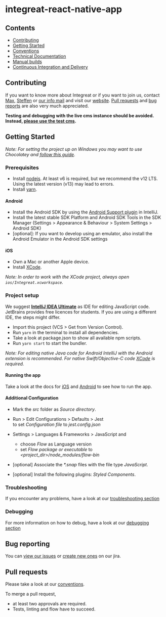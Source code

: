 # integreat-react-native-app
## Contents
* [Contributing](#contributing)
* [Getting Started](#getting-started)
* [Conventions](docs/03-conventions.md)
* [Technical Documentation](docs/04-technical-documentation.md)
* [Manual builds](docs/06-manual-builds.md)
* [Continuous Integration and Delivery](docs/08-cicd.md)

## Contributing
If you want to know more about Integreat or if you want to join us, contact [Max](mailto:ammann@integreat-app.de), 
[Steffen](mailto:kleinle@integreat-app.de) or [our info mail](mailto:info@integreat-app.de) and visit our [website](https://integreat-app.de).
[Pull requests](#pull-requests) and [bug reports](#bug-reporting) are also very much appreciated.

**Testing and debugging with the live cms instance should be avoided. Instead, [please use the test cms](docs/04-technical-documentation.md#test-cms).**

## Getting Started

*Note: For setting the project up on Windows you may want to use Chocolatey and [follow this guide](./docs/16-windows-setup.md).*

### Prerequisites
* Install [nodejs](https://nodejs.org/). At least v6 is required, but we recommend the v12 LTS.
Using the latest version (v13) may lead to errors.
* Install [yarn](https://yarnpkg.com/).

#### Android
* Install the Android SDK by using the [Android Support plugin](https://plugins.jetbrains.com/plugin/1792-android-support) in IntelliJ.
* Install the latest stable SDK Platform and Android SDK Tools in the SDK Manager (Settings > Appearance & Behaviour > System Settings > Android SDK)
* \[optional\]: If you want to develop using an emulator, also install the Android Emulator in the Android SDK settings


#### iOS
* Own a Mac or another Apple device.
* Install [XCode](https://developer.apple.com/xcode/).

*Note: In order to work with the XCode project, always open `ios/Integreat.xcworkspace`.*

### Project setup
We suggest **[IntelliJ IDEA Ultimate](https://www.jetbrains.com/idea/)** as IDE for editing JavaScript code. JetBrains provides free licences for students.
If you are using a different IDE, the steps might differ.

* Import this project (VCS > Get from Version Control).
* Run `yarn` in the terminal to install all dependencies.
* Take a look at package.json to show all available npm scripts.
* Run `yarn start` to start the bundler.

*Note: For editing native Java code for Android IntelliJ with the Android extension is recommended. For native Swift/Objective-C code [XCode](https://developer.apple.com/xcode/) is required.*

#### Running the app

Take a look at the docs for [iOS](docs/06-manual-builds.md#run-the-app-in-a-simulator) and [Android](docs/06-manual-builds.md#run-the-app-in-an-emulator) to see how to run the app.

#### Additional Configuration
* Mark the *src* folder as *Source directory*.
* Run > Edit Configurations > Defaults > Jest  
   to set *Configuration file* to *jest.config.json*
   
* Settings > Languages & Frameworks > JavaScript and
    * choose *Flow* as Language version
    * set *Flow package or executable* to *<project_dir>/node_modules/flow-bin*
   
* [optional] Associate the *\*.snap* files with the file type *JavaScript*.
* [optional] Install the following plugins: *Styled Components*.

### Troubleshooting
If you encounter any problems, have a look at our [troubleshooting section](docs/02-troubleshooting.md)

### Debugging
For more information on how to debug, have a look at our [debugging section](docs/01-debugging.md)

## Bug reporting
You can [view our issues](https://issues.integreat-app.de/projects/NATIVE) or
 [create new ones](https://issues.integreat-app.de/secure/CreateIssue!default.jspa) on our jira.

## Pull requests
Please take a look at our [conventions](docs/03-conventions.md).

To merge a pull request, 
* at least two approvals are required.
* Tests, linting and flow have to succeed.
